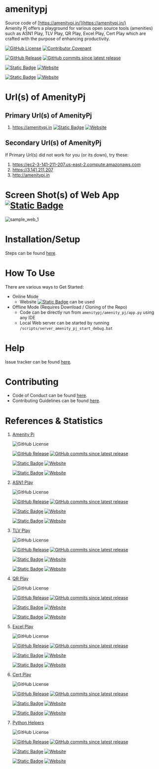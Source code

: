 # amenitypj
Source code of [https://amenitypj.in/](https://amenitypj.in/)
<BR>Amenity Pj offers a playground for various open source tools (amenities) such as ASN1 Play, TLV Play, QR Play, Excel Play, Cert Play which are crafted with the purpose of enhancing productivity.

[![GitHub License](https://img.shields.io/github/license/impratikjaiswal/amenitypj)](LICENSE)
[![Contributor Covenant](https://img.shields.io/badge/Contributor%20Covenant-2.1-4baaaa.svg)](CODE_OF_CONDUCT.md)

[![GitHub Release](https://img.shields.io/github/v/release/impratikjaiswal/amenitypj)](https://github.com/impratikjaiswal/amenitypj/releases/latest)
[![GitHub commits since latest release](https://img.shields.io/github/commits-since/impratikjaiswal/amenitypj/latest)](https://github.com/impratikjaiswal/amenitypj/commits/main/)

[![Static Badge](https://img.shields.io/badge/amenitypj.in-a?label=website%20url)](https://amenitypj.in/)
[![Website](https://img.shields.io/website?url=https://amenitypj.in&label=website%20status)](https://amenitypj.in/)

[![Static Badge](https://img.shields.io/badge/impratikjaiswal.github.io-a?label=gihub%20website%20url)](https://impratikjaiswal.github.io/)
[![Website](https://img.shields.io/website?url=https://impratikjaiswal.github.io&label=website%20status)](https://impratikjaiswal.github.io/)

# Url(s) of AmenityPj 

## Primary Url(s) of AmenityPj 
1. <a href="https://amenitypj.in/">https://amenitypj.in</a> [![Static Badge](https://img.shields.io/badge/amenitypj.in-a?label=primary%20url)](https://amenitypj.in/)
[![Website](https://img.shields.io/website?url=https://amenitypj.in&label=website%20status)](https://amenitypj.in/)

## Secondary Url(s) of AmenityPj 
If Primary Url(s) did not work for you (or its down), try these:
1. <a href="https://ec2-3-141-211-207.us-east-2.compute.amazonaws.com">https://ec2-3-141-211-207.us-east-2.compute.amazonaws.com</a>
1. <a href="https://3.141.211.207">https://3.141.211.207</a>
1. <a href="http://amenitypj.in/">http://amenitypj.in</a>

# Screen Shot(s) of Web App [![Static Badge](https://img.shields.io/badge/amenitypj.in-a)](https://amenitypj.in/) 
![sample_web_1](https://github.com/impratikjaiswal/amenitypj/blob/main/static/images/sample_web_1.gif?raw=true)

# Installation/Setup
Steps can be found [here](https://github.com/impratikjaiswal/pythonHelpers/blob/main/HOW_TO_INSTALL_PYTHON_APPS.md).

# How To Use
There are various ways to Get Started:

  - Online Mode
    - Website [![Static Badge](https://img.shields.io/badge/amenitypj.in-a)](https://amenitypj.in/) can be used
  - Offline Mode (Requires Download / Cloning of the Repo)
    - Code can be directly run from ```amenitypj/amenity_pj/app.py``` using any IDE
    - Local Web server can be started by running ```/scripts/server_amenity_pj_start_debug.bat```

# Help
Issue tracker can be found [here](CONTRIBUTING.md#issue-tracker).

# Contributing
 - Code of Conduct can be found [here](CODE_OF_CONDUCT.md).
 - Contributing Guidelines can be found [here](CONTRIBUTING.md).

# References &amp; Statistics
1. [Amenity Pj](https://impratikjaiswal.github.io/amenitypj)

    ![GitHub License](https://img.shields.io/github/license/impratikjaiswal/amenitypj)

    [![GitHub Release](https://img.shields.io/github/v/release/impratikjaiswal/amenitypj)](https://github.com/impratikjaiswal/amenitypj/releases/latest)
    [![GitHub commits since latest release](https://img.shields.io/github/commits-since/impratikjaiswal/amenitypj/latest)](https://github.com/impratikjaiswal/amenitypj/commits/main/)
    
    [![Static Badge](https://img.shields.io/badge/amenitypj.in-a?label=website%20url)](https://amenitypj.in)
    [![Website](https://img.shields.io/website?url=https://amenitypj.in&label=website%20status)](https://amenitypj.in)
    
    [![Static Badge](https://img.shields.io/badge/impratikjaiswal.github.io-a?label=gihub%20website%20url)](https://impratikjaiswal.github.io/)
    [![Website](https://img.shields.io/website?url=https://impratikjaiswal.github.io&label=website%20status)](https://impratikjaiswal.github.io/)

2. [ASN1 Play](https://impratikjaiswal.github.io/asn1Play/)

    ![GitHub License](https://img.shields.io/github/license/impratikjaiswal/asn1Play)

    [![GitHub Release](https://img.shields.io/github/v/release/impratikjaiswal/asn1Play)](https://github.com/impratikjaiswal/asn1Play/releases/latest)
    [![GitHub commits since latest release](https://img.shields.io/github/commits-since/impratikjaiswal/asn1Play/latest)](https://github.com/impratikjaiswal/asn1Play/commits/main/)
    
    [![Static Badge](https://img.shields.io/badge/amenitypj.in/asn1Play-a?label=website%20url)](https://amenitypj.in/asn1Play)
    [![Website](https://img.shields.io/website?url=https://amenitypj.in/asn1Play&label=website%20status)](https://amenitypj.in/asn1Play)
    
    [![Static Badge](https://img.shields.io/badge/impratikjaiswal.github.io/asn1Play-a?label=gihub%20website%20url)](https://impratikjaiswal.github.io/asn1Play)
    [![Website](https://img.shields.io/website?url=https://impratikjaiswal.github.io/asn1Play&label=website%20status)](https://impratikjaiswal.github.io/asn1Play)

3. [TLV Play](https://impratikjaiswal.github.io/tlvPlay/)

    ![GitHub License](https://img.shields.io/github/license/impratikjaiswal/tlvPlay)

    [![GitHub Release](https://img.shields.io/github/v/release/impratikjaiswal/tlvPlay)](https://github.com/impratikjaiswal/tlvPlay/releases/latest)
    [![GitHub commits since latest release](https://img.shields.io/github/commits-since/impratikjaiswal/tlvPlay/latest)](https://github.com/impratikjaiswal/tlvPlay/commits/main/)
    
    [![Static Badge](https://img.shields.io/badge/amenitypj.in/tlvPlay-a?label=website%20url)](https://amenitypj.in/tlvPlay)
    [![Website](https://img.shields.io/website?url=https://amenitypj.in/tlvPlay&label=website%20status)](https://amenitypj.in/tlvPlay)

    [![Static Badge](https://img.shields.io/badge/impratikjaiswal.github.io/tlvPlay-a?label=gihub%20website%20url)](https://impratikjaiswal.github.io/tlvPlay)
    [![Website](https://img.shields.io/website?url=https://impratikjaiswal.github.io/tlvPlay&label=website%20status)](https://impratikjaiswal.github.io/tlvPlay)

4. [QR Play](https://impratikjaiswal.github.io/qrPlay/)

    ![GitHub License](https://img.shields.io/github/license/impratikjaiswal/qrPlay)    

    [![GitHub Release](https://img.shields.io/github/v/release/impratikjaiswal/qrPlay)](https://github.com/impratikjaiswal/qrPlay/releases/latest)
    [![GitHub commits since latest release](https://img.shields.io/github/commits-since/impratikjaiswal/qrPlay/latest)](https://github.com/impratikjaiswal/qrPlay/commits/main/)
    
    [![Static Badge](https://img.shields.io/badge/amenitypj.in/qrPlay-a?label=website%20url)](https://amenitypj.in/qrPlay)
    [![Website](https://img.shields.io/website?url=https://amenitypj.in/qrPlay&label=website%20status)](https://amenitypj.in/qrPlay)
    
    [![Static Badge](https://img.shields.io/badge/impratikjaiswal.github.io/qrPlay-a?label=gihub%20website%20url)](https://impratikjaiswal.github.io/qrPlay)
    [![Website](https://img.shields.io/website?url=https://impratikjaiswal.github.io/qrPlay&label=website%20status)](https://impratikjaiswal.github.io/qrPlay)

5. [Excel Play](https://impratikjaiswal.github.io/excelPlay/)

    ![GitHub License](https://img.shields.io/github/license/impratikjaiswal/excelPlay)

    [![GitHub Release](https://img.shields.io/github/v/release/impratikjaiswal/excelPlay)](https://github.com/impratikjaiswal/excelPlay/releases/latest)
    [![GitHub commits since latest release](https://img.shields.io/github/commits-since/impratikjaiswal/excelPlay/latest)](https://github.com/impratikjaiswal/excelPlay/commits/main/)
    
    [![Static Badge](https://img.shields.io/badge/amenitypj.in/excelPlay-a?label=website%20url)](https://amenitypj.in/excelPlay)
    [![Website](https://img.shields.io/website?url=https://amenitypj.in/excelPlay&label=website%20status)](https://amenitypj.in/excelPlay)
    
    [![Static Badge](https://img.shields.io/badge/impratikjaiswal.github.io/excelPlay-a?label=gihub%20website%20url)](https://impratikjaiswal.github.io/excelPlay)
    [![Website](https://img.shields.io/website?url=https://impratikjaiswal.github.io/excelPlay&label=website%20status)](https://impratikjaiswal.github.io/excelPlay)

6. [Cert Play](https://impratikjaiswal.github.io/certPlay/)

    ![GitHub License](https://img.shields.io/github/license/impratikjaiswal/certPlay)

    [![GitHub Release](https://img.shields.io/github/v/release/impratikjaiswal/certPlay)](https://github.com/impratikjaiswal/certPlay/releases/latest)
    [![GitHub commits since latest release](https://img.shields.io/github/commits-since/impratikjaiswal/certPlay/latest)](https://github.com/impratikjaiswal/certPlay/commits/main/)
    
    [![Static Badge](https://img.shields.io/badge/amenitypj.in/certPlay-a?label=website%20url)](https://amenitypj.in/certPlay)
    [![Website](https://img.shields.io/website?url=https://amenitypj.in/certPlay&label=website%20status)](https://amenitypj.in/certPlay)
    
    [![Static Badge](https://img.shields.io/badge/impratikjaiswal.github.io/certPlay-a?label=gihub%20website%20url)](https://impratikjaiswal.github.io/certPlay)
    [![Website](https://img.shields.io/website?url=https://impratikjaiswal.github.io/certPlay&label=website%20status)](https://impratikjaiswal.github.io/certPlay)

7. [Python Helpers](https://impratikjaiswal.github.io/pythonHelpers/)

    ![GitHub License](https://img.shields.io/github/license/impratikjaiswal/pythonHelpers)

    [![GitHub Release](https://img.shields.io/github/v/release/impratikjaiswal/pythonHelpers)](https://github.com/impratikjaiswal/pythonHelpers/releases/latest)
    [![GitHub commits since latest release](https://img.shields.io/github/commits-since/impratikjaiswal/pythonHelpers/latest)](https://github.com/impratikjaiswal/pythonHelpers/commits/main/)
    
    [![Static Badge](https://img.shields.io/badge/amenitypj.in/-a?label=website%20url)](https://amenitypj.in)
    [![Website](https://img.shields.io/website?url=https://amenitypj.in&label=website%20status)](https://amenitypj.in)
    
    [![Static Badge](https://img.shields.io/badge/impratikjaiswal.github.io/pythonHelpers-a?label=gihub%20website%20url)](https://impratikjaiswal.github.io/pythonHelpers)
    [![Website](https://img.shields.io/website?url=https://impratikjaiswal.github.io/pythonHelpers&label=website%20status)](https://impratikjaiswal.github.io/pythonHelpers)
